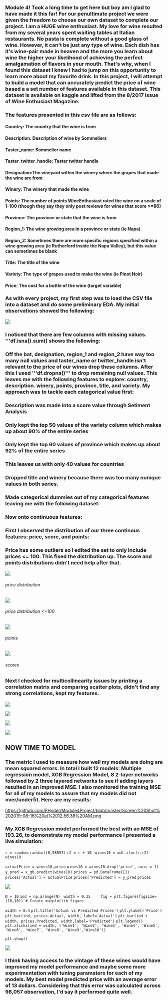 

### Module 4! Took a long time to get here but boy am I glad to have made it this far! For our penultimate project we were given the freedom to choose our own dataset to complete our project. I am a HUGE wine enthusiast. My love for wine resulted from my several years spent waiting tables at Italian restaurants. No pasta is complete without a good glass of wine. However, it can't be just any type of wine. Each dish has it's wine-pair made in heaven and the more you learn about wine the higher your likelihood of achieving the perfect amalgamation of flavors in your mouth. That's why, when I found this dataset I knew I had to jump on this opportunity to learn more about my favorite drink. In this project, I will attempt to build a model that can accurately predict the price of wine based a a set number of features available in this dataset. This dataset is available on kaggle and lifted from the 8/2017 issue of Wine Enthusiast Magazine.


### The features presented in this csv file are as follows:

#### Country: The country that the wine is from
#### Description: Description of wine by Sommeliers
#### Taster_name: Sommelier name
#### Taster_twitter_handle: Taster twitter handle
#### Designation:The vineyard within the winery where the grapes that made the wine are from
#### Winery: The winery that made the wine
#### Points: The number of points WineEnthusiast rated the wine on a scale of 1-100 (though they say they only post reviews for wines that score >=80)
#### Province: The province or state that the wine is from
#### Region_1: The wine growing area in a province or state (ie Napa)
#### Region_2: Sometimes there are more specific regions specified within a wine growing area (ie Rutherford inside the Napa Valley), but this value can sometimes be blank
#### Title: The title of the wine
#### Variety: The type of grapes used to make the wine (ie Pinot Noir)
#### Price: The cost for a bottle of the wine (target variable)

### As with every project, my first step was to load the CSV file into a dataset and do some preliminary EDA. My initial observations showed the following:

![](https://github.com/FHyder/Module4Project/blob/master/Screen%20Shot%202019-08-20%20at%207.10.05%20PM.png)

### I noticed that there are few columns with missing values. '''df.isna().sum() shows the following:
### Off the bat, designation, region_1 and region_2 have way too many null values and taster_name or twitter_handle isn't relevant to the price of our wines drop these columns. After this I used '''df.dropna()''' to drop remaining null values. This leaves me with the following features to explore: country, description. winery, points, province, title, and variety. My approach was to tackle each categorical value first:

### Description was made into a score value through Setiment Analysis 
### Only kept the top 50 values of the variety column which makes up about 90% of the entire series
### Only kept the top 60 values of province which makes up about 92% of the entire series
### This leaves us with only 40 values for countries
### Dropped title and winery because there was too many nunique values in both series.
### Made categorical dummies out of my categorical features leaving me with the following dataset:


### Now onto continuous features:
### First I observed the distribution of our three continous features: price, score, and points: 
### Price has some outliers so I edited the set to only include prices <= 100. This fixed the distribution up. The score and points distributions didn't need help after that. 

![](https://github.com/FHyder/Module4Project/blob/master/Screen%20Shot%202019-08-20%20at%207.12.57%20PM.png)
###### price distribution



![](https://github.com/FHyder/Module4Project/blob/master/Screen%20Shot%202019-08-20%20at%207.12.57%20PM.png)
###### price distribution <=100


![](https://github.com/FHyder/Module4Project/blob/master/Screen%20Shot%202019-08-20%20at%207.12.04%20PM.png)
###### points

![](https://github.com/FHyder/Module4Project/blob/master/Screen%20Shot%202019-08-20%20at%207.12.11%20PM.png)
###### scores


### Next I checked for multicollinearity issues by printing a correlation matrix and comparing scatter plots, didn't find any strong correlations, kept my features.

![](https://github.com/FHyder/Module4Project/blob/master/Screen%20Shot%202019-08-20%20at%207.12.28%20PM.png)

![](https://github.com/FHyder/Module4Project/blob/master/Screen%20Shot%202019-08-20%20at%207.12.41%20PM.png)

![](https://github.com/FHyder/Module4Project/blob/master/Screen%20Shot%202019-08-20%20at%207.12.47%20PM.png)

![](https://github.com/FHyder/Module4Project/blob/master/Screen%20Shot%202019-08-20%20at%207.12.57%20PM.png)

## NOW TIME TO MODEL

### The metric I used to measure how well my models are doing are mean squared errors. In total I built 12 models: Multiple regression model, XGB Regression Model, 8 2-layer networks followed by 2 three layered networks to see if adding layers resulted in an improved MSE. I also monitored the training MSE for all of my models to assure that my models did not over/underfit. Here are my results:

https://github.com/FHyder/Module4Project/blob/master/Screen%20Shot%202019-08-16%20at%2012.56.36%20AM.png

### My XGB Regression model performed the best with an MSE of 193.26, to demonstrate my model performance I presented a live simulation:


```r = random.randint(0,98057)```
```r2 = r + 10 ```
```wines10 = wdf.iloc[r:r2]```
```wines10```






```actualPrice = wines10.price```
```wines10 = wines10.drop('price', axis = 1)```
```y_pred = x_gb.predict(wines10)```
```prices = pd.DataFrame([])```
```prices['Actual'] = actualPrice```
```prices['Predicted'] = y_pred```
```prices```


![](https://github.com/FHyder/Module4Project/blob/master/Screen%20Shot%202019-08-20%20at%207.54.50%20PM.png)


```N = 10```
```ind = np.arange(N) ```
```width = 0.35    ```
```fig = plt.figure(figsize=(10,10)) # Create matplotlib figure```



```width = 0.4```
```plt.title('Actual vs Predicted Prices')```
```plt.ylabel('Price')```
```plt.bar(ind, prices.Actual, width, label='Actual')```
```plt.bar(ind + width, prices.Predicted, width,label='Predicted')```
```plt.legend()```
```plt.xticks(ind + width, ('Wine1', 'Wine2', 'Wine3', 'Wine4', 'Wine5', 'Wine6', 'Wine7', 'Wine8', 'Wine9','Wine10'))```

```plt.show()```


![](https://raw.githubusercontent.com/FHyder/Module4Project/master/Screen%20Shot%202019-08-16%20at%2012.56.36%20AM.png)

###  I think having access to the vintage of these wines would have improved my model performance and maybe some more experimentation with tuning paramaters for each of my models. My best model predicted price with an average error of 13 dollars. Considering that this error was calculated across 98,057 observation, I'd say it performed quite well.

